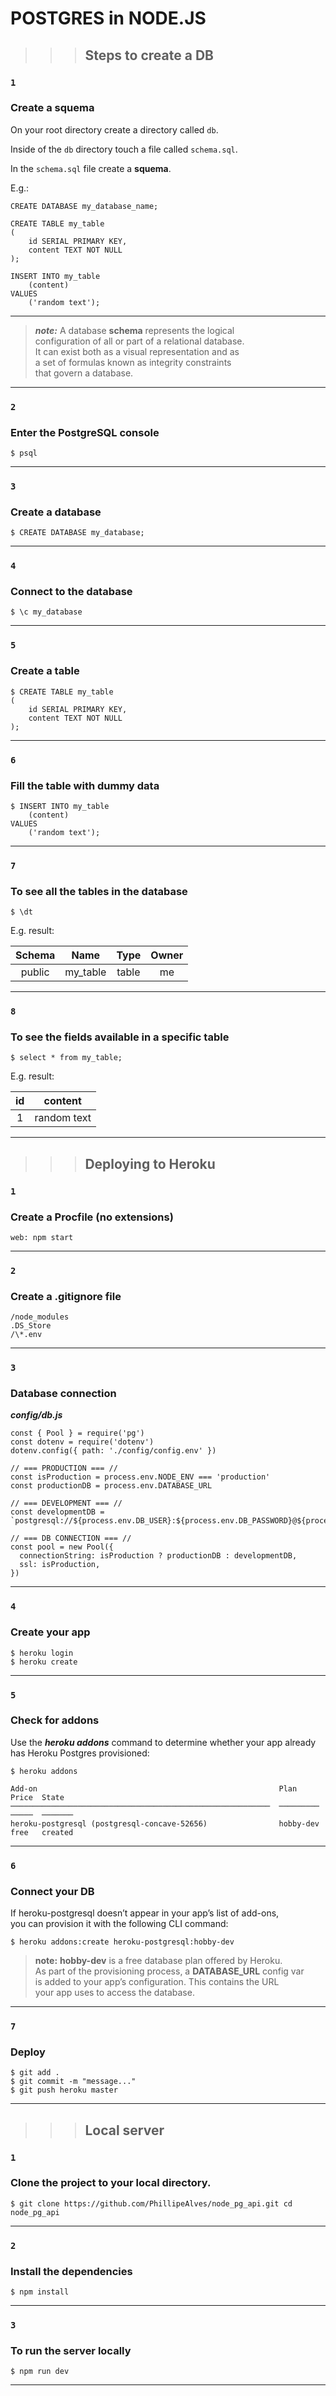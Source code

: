# POSTGRES in NODE.JS

>>>## Steps to create a DB


### `1`

### Create a squema

On your root directory create a directory called `db`. 

Inside of the `db` directory touch a file called `schema.sql`.

In the `schema.sql` file create a **squema**.

E.g.:

```
CREATE DATABASE my_database_name;

CREATE TABLE my_table
(
    id SERIAL PRIMARY KEY,
    content TEXT NOT NULL
);

INSERT INTO my_table
    (content)
VALUES
    ('random text');

```
---
> **_note:_** A database **schema** represents the logical <br/>
 configuration of all or part of a relational database.<br/>
It can exist both as a visual representation and as  <br/> 
a set of formulas known as integrity constraints <br/> 
that govern a database. 

---

### `2`

### Enter the PostgreSQL console

```
$ psql
```
---

### `3`

### Create a database

```
$ CREATE DATABASE my_database;
```
---

### `4`

### Connect to the database

```
$ \c my_database
```

---

### `5`

### Create a table

```
$ CREATE TABLE my_table
(
    id SERIAL PRIMARY KEY,
    content TEXT NOT NULL
);
```

---

### `6`

### Fill the table with dummy data

```
$ INSERT INTO my_table
    (content)
VALUES
    ('random text');
```

---

### `7`

### To see all the tables in the database


```
$ \dt
```

E.g. result:
          
| Schema |   Name   | Type  |  Owner  |
| :----: | :------: | :---: | :-----: |
| public | my_table | table |   me    |

--- 

### `8`

### To see the fields available in a specific table

```
$ select * from my_table;
```

E.g. result:

|  id |   content    |
| :-: | :----------: | 
|  1  |  random text |

---

>>>## Deploying to Heroku

### `1`

### Create a Procfile (no extensions)

```
web: npm start
```
---

### `2`

### Create a .gitignore file

```
/node_modules
.DS_Store
/\*.env
```
---

### `3`

### Database connection

***config/db.js***

```
const { Pool } = require('pg')
const dotenv = require('dotenv')
dotenv.config({ path: './config/config.env' })

// === PRODUCTION === //
const isProduction = process.env.NODE_ENV === 'production'
const productionDB = process.env.DATABASE_URL

// === DEVELOPMENT === //
const developmentDB = `postgresql://${process.env.DB_USER}:${process.env.DB_PASSWORD}@${process.env.DB_HOST}:${process.env.DB_PORT}/${process.env.DB_DATABASE}`

// === DB CONNECTION === //
const pool = new Pool({
  connectionString: isProduction ? productionDB : developmentDB,
  ssl: isProduction,
})
```
---

### `4`

### Create your app

```
$ heroku login
$ heroku create
```
---

### `5`

### Check for addons

Use the **_heroku addons_** command to determine whether your app already </br>
has Heroku Postgres provisioned:

```
$ heroku addons

Add-on                                                      Plan       Price  State
──────────────────────────────────────────────────────────  ─────────  ─────  ───────
heroku-postgresql (postgresql-concave-52656)                hobby-dev  free   created
```
---

### `6`

### Connect your DB

If heroku-postgresql doesn’t appear in your app’s list of add-ons, </br>
you can provision it with the following CLI command:

```
$ heroku addons:create heroku-postgresql:hobby-dev
```

> **note:** **hobby-dev** is a free database plan offered by Heroku. </br>
As part of the provisioning process, a **DATABASE_URL** config var </br>
is added to your app’s configuration. This contains the URL </br>
your app uses to access the database.

---

### `7`

### Deploy

```
$ git add .
$ git commit -m "message..."
$ git push heroku master
```
---


>>>## Local server




### `1`

### Clone the project to your local directory.

```
$ git clone https://github.com/PhillipeAlves/node_pg_api.git cd node_pg_api
```
---

### `2`

### Install the dependencies

```
$ npm install
```
---

### `3`

### To run the server locally

```
$ npm run dev
```
---







